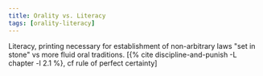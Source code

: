 ```yaml
---
title: Orality vs. Literacy
tags: [orality-literacy]
---
```


Literacy, printing necessary for establishment of non-arbitrary laws "set in
stone" vs more fluid oral traditions. [{% cite discipline-and-punish -L chapter -l 2.1 %}, cf rule of perfect certainty]
